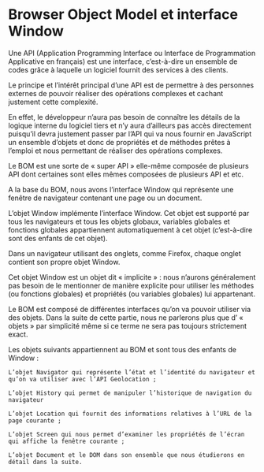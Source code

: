 # Browser Object Model et interface Window
Une API (Application Programming Interface ou Interface de Programmation Applicative en français) 
est une interface, c’est-à-dire un ensemble de codes grâce à laquelle un logiciel fournit des services 
à des clients.

Le principe et l’intérêt principal d’une API est de permettre à des personnes externes de pouvoir réaliser 
des opérations complexes et cachant justement cette complexité.

En effet, le développeur n’aura pas besoin de connaître les détails de la logique interne du logiciel 
tiers et n’y aura d’ailleurs pas accès directement puisqu’il devra justement passer par l’API qui va 
nous fournir en JavaScript un ensemble d’objets et donc de propriétés et de méthodes prêtes à l’emploi 
et nous permettant de réaliser des opérations complexes.

Le BOM est une sorte de « super API » elle-même composée de plusieurs API dont certaines sont 
elles mêmes composées de plusieurs API et etc.

A la base du BOM, nous avons l’interface Window qui représente une fenêtre de navigateur 
contenant une page ou un document.

L’objet Window implémente l’interface Window. Cet objet est supporté par tous les navigateurs 
et tous les objets globaux, variables globales et fonctions globales appartiennent automatiquement 
à cet objet (c’est-à-dire sont des enfants de cet objet).

Dans un navigateur utilisant des onglets, comme Firefox, chaque onglet contient son propre objet Window.

Cet objet Window est un objet dit « implicite » : nous n’aurons généralement pas besoin de le 
mentionner de manière explicite pour utiliser les méthodes (ou fonctions globales) et propriétés 
(ou variables globales) lui appartenant.

Le BOM est composé de différentes interfaces qu’on va pouvoir utiliser via des objets. Dans 
la suite de cette partie, nous ne parlerons plus que d’ « objets » par simplicité même si ce 
terme ne sera pas toujours strictement exact.

Les objets suivants appartiennent au BOM et sont tous des enfants de Window :

    L’objet Navigator qui représente l’état et l’identité du navigateur et qu’on va utiliser avec l’API Geolocation ;
    
    L’objet History qui permet de manipuler l’historique de navigation du navigateur
    
    L’objet Location qui fournit des informations relatives à l’URL de la page courante ;
    
    L’objet Screen qui nous permet d’examiner les propriétés de l’écran qui affiche la fenêtre courante ;
    
    L’objet Document et le DOM dans son ensemble que nous étudierons en détail dans la suite.
